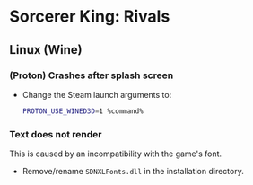 # Sorcerer King: Rivals

## Linux (Wine)

### (Proton) Crashes after splash screen

* Change the Steam launch arguments to:

  ``````````````````````````````````````````````````````````````````````````` sh
  PROTON_USE_WINED3D=1 %command%
  ``````````````````````````````````````````````````````````````````````````````

### Text does not render

This is caused by an incompatibility with the game's font.

* Remove/rename `SDNXLFonts.dll` in the installation directory.

